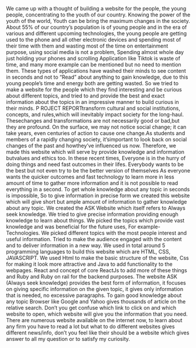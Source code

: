We came up with a thought of building a website for the people, the young people, concentrating to the youth of our country. Knowing the power of the youth of the world, Youth can be bring the maximum changes in
the society. About 55% of our country’s population is of young people and in the era of various and different upcoming technologies, the young people are getting used to the phone and all other electronic devices 
and spending most of their time with them and wasting most of the time on entertainment purpose, using social media is not a problem, Spending almost whole day just holding your phones and scrolling Application 
like Tiktok is waste of time, and many more example can be mentioned but no need to mention them. These types of applications have washed their minds to see content in seconds and not to “Read” about anything to 
gain knowledge, due to this young people’s time and energy both are getting wasted. So we tried to make a website for the people which they find interesting and be curious about different topics, and tried to and 
provide the best and exact information about the topics in an impressive manner to build curious in their minds. P ROJECT REPORTtransform cultural and social institutions, concepts, and rules,which will inevitably
impact society for the long-haul. Thesechanges and transformations are not necessarily good or bad,but they are profound. On the surface, we may not notice social change; it can take years, even centuries of 
action to cause one change.As students and members of a rapidly changing society, it’simportant to look back on social changes of the past and howthey’ve influenced us now. Therefore, we made this website
which will serve by provide knowledge and information butvalues and ethics too.
In these recent times, Everyone is in the hurry of doing things
and need fast outcomes in their lifes. Everybody wants to be the
best but not even try to be the better version of themselves As
everyone wants the quicker outcomes and fast technology to
learn more in less amount of time to gather more information
and it is not possible to read everything in a second. To get
whole knowledge about any topic in seconds is impossible, So
to give information in precise form we created this website
which will give short but ample amount of information to
gather knowledge about any topic.
We created the ASK Website which itself refers to Always seek
knowledge. We tried to give precise information providing
enough knowledge to learn about things. We picked the topics
which provide vast knowledge and was beneficial for the future
uses, For example-Technologies. We picked different topics
with the most people interest and useful information. Tried to
make the audience engaged with the content and to deliver
information in a new way.
We used in total around 5 programming languages to build this
website which are HTML, CSS, JAVASCRIPT. We used Html
to make the basic structure of the website, Css for making it
look more attractive and Java to add functionality to the
webpages. React and concept of core ReactJs to add more of
these things and Ruby and Ruby on rail for the backend
purposes.
The website ASK (Always seek knowledge) provides the best
form of information, it focuses on giving specific information
on the given topic, it gives only information that is needed, no
excessive paragraphs. To gain good knowledge about any topic
Browser like Google and Yahoo gives thousands of article on
the relative search. Don’t you get confuse which link to click
on and which website to open, which website will give you the
information that you need. There are numerous website
available on the internet now, to learn about any firm you have
to read a lot but what to do different websites gives different
news/info, don’t you feel like their should be a website which
gives answer to all my question or to satisfy my curiosity.
